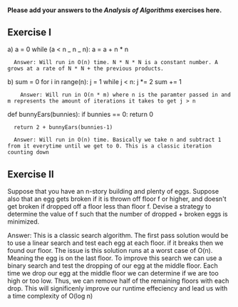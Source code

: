 #### Please add your answers to the **_Analysis of Algorithms_** exercises here.

## Exercise I

a) a = 0
while (a < n _ n _ n):
a = a + n \* n

      Answer: Will run in O(n) time. N * N * N is a constant number. A grows at a rate of N * N + the previous products.

b) sum = 0
for i in range(n):
j = 1
while j < n:
j \*= 2
sum += 1

        Answer: Will run in O(n * m) where n is the paramter passed in and m represents the amount of iterations it takes to get j > n

def bunnyEars(bunnies):
if bunnies == 0:
return 0

      return 2 + bunnyEars(bunnies-1)

      Answer: Will run in O(n) time. Basically we take n and subtract 1 from it everytime until we get to 0. This is a classic iteration counting down

## Exercise II

Suppose that you have an n-story building and plenty of eggs. Suppose also that an egg gets broken if it is thrown off floor f or higher, and doesn't get broken if dropped off a floor less than floor f. Devise a strategy to determine the value of f such that the number of dropped + broken eggs is minimized.

Answer: This is a classic search algorithm. The first pass solution would be to use a linear search and test each egg at each floor. if it breaks then we found our floor. The issue is this solution runs at a worst case of O(n). Meaning the egg is on the last floor. To improve this search we can use a binary search and test the dropping of our egg at the middle floor. Each time we drop our egg at the middle floor we can determine if we are too high or too low. Thus, we can remove half of the remaining floors with each drop. This will significenly improve our runtime effeciency and lead us with a time complexity of O(log n)
